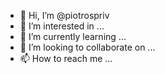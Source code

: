 - 👋 Hi, I’m @piotrospriv
- 👀 I’m interested in ...
- 🌱 I’m currently learning ...
- 💞️ I’m looking to collaborate on ...
- 📫 How to reach me ...

<!---
piotrospriv/piotrospriv is a ✨ special ✨ repository because its `README.md` (this file) appears on your GitHub profile.
You can click the Preview link to take a look at your changes.
--->
